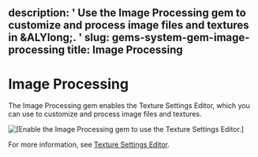 description: ' Use the Image Processing gem to customize and process image files and
  textures in &ALYlong;. '
slug: gems-system-gem-image-processing
title: Image Processing
---
# Image Processing<a name="gems-system-gem-image-processing"></a>

The Image Processing gem enables the Texture Settings Editor, which you can use to customize and process image files and textures\.

![\[Enable the Image Processing gem to use the Texture Settings Editor.\]](/images/gems/gems-system-gem-image-processing.png)

For more information, see [Texture Settings Editor](texture-settings-editor.md)\.